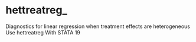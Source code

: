 # hettreatreg_
Diagnostics for linear regression when treatment effects are heterogeneous Use hettreatreg With STATA 19
